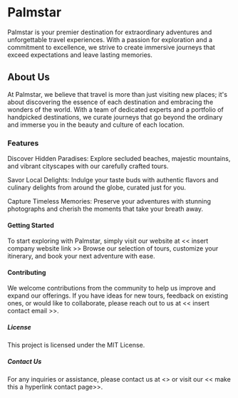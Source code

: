 # Palmstar

Palmstar is your premier destination for extraordinary adventures and unforgettable travel experiences. With a passion for exploration and a commitment to excellence, we strive to create immersive journeys that exceed expectations and leave lasting memories.

## About Us
At Palmstar, we believe that travel is more than just visiting new places; it's about discovering the essence of each destination and embracing the wonders of the world. With a team of dedicated experts and a portfolio of handpicked destinations, we curate journeys that go beyond the ordinary and immerse you in the beauty and culture of each location.

### Features
Discover Hidden Paradises: Explore secluded beaches, majestic mountains, and vibrant cityscapes with our carefully crafted tours.

Savor Local Delights: Indulge your taste buds with authentic flavors and culinary delights from around the globe, curated just for you.

Capture Timeless Memories: Preserve your adventures with stunning photographs and cherish the moments that take your breath away.

#### Getting Started
To start exploring with Palmstar, simply visit our website at << insert company website link >> Browse our selection of tours, customize your itinerary, and book your next adventure with ease.

#### Contributing
We welcome contributions from the community to help us improve and expand our offerings. If you have ideas for new tours, feedback on existing ones, or would like to collaborate, please reach out to us at << insert contact email >>.

##### License
This project is licensed under the MIT License.

##### Contact Us
For any inquiries or assistance, please contact us at <<insert contact email>> or visit our << make this a hyperlink contact page>>.


